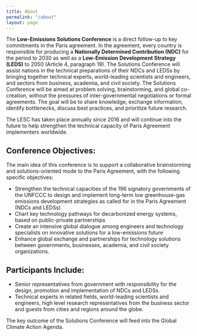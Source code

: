 ```yaml
---
title: About
permalink: "/about"
layout: page
---
```


The __Low-Emissions Solutions Conference__ is a direct follow-up to key commitments in the Paris agreement. In the agreement, every country is responsible for producing a __Nationally Determined Contribution (NDC)__ for the period to 2030 as well as a __Low-Emission Development Strategy (LEDS)__ to 2050 (Article 4, paragraph 19). The Solutions Conference will assist nations in the technical preparations of their NDCs and LEDSs by bringing together technical experts, world-leading scientists and engineers, and sectors from business, academia, and civil society. The Solutions Conference will be aimed at problem solving, brainstorming, and global co-creation, without the pressures of inter-governmental negotiations or formal agreements. The goal will be to share knowledge, exchange information, identify bottlenecks, discuss best practices, and prioritize future research.  

The LESC has taken place annually since 2016 and will continue into the future to help strengthen the technical capacity of Paris Agreement implementers worldwide.

## Conference Objectives:

The main idea of this conference is to support a collaborative brainstorming and solutions-oriented mode to the Paris Agreement, with the following specific objectives:    

* Strengthen the technical capacities of the 196 signatory governments of the UNFCCC to design and implement long-term low greenhouse-gas emissions development strategies as called for in the Paris Agreement (NDCs and LEDSs)
* Chart key technology pathways for decarbonized energy systems, based on public-private partnerships
* Create an intensive global dialogue among engineers and technology specialists on innovative solutions for a low-emissions future
* Enhance global exchange and partnerships for technology solutions between governments, businesses, academia, and civil society organizations.

## Participants Include:
* Senior representatives from government with responsibility for the design, promotion and implementation of NDCs and LEDSs.
* Technical experts in related fields, world-leading scientists and engineers, high level research representatives from the business sector and guests from cities and regions around the globe.

The key outcome of the Solutions Conference will feed into the Global Climate Action Agenda.
